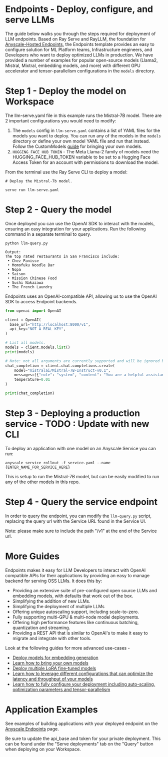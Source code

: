 # Endpoints - Deploy, configure, and serve LLMs 

The guide below walks you through the steps required for deployment of LLM endpoints. Based on Ray Serve and RayLLM, the foundation for [Anyscale-Hosted Endpoints](http://anyscale.com/endpoints), the Endpoints template provides an easy to configure solution for ML Platform teams, Infrastructure engineers, and Developers who want to deploy optimized LLMs in production.  We have provided a number of examples for popular open-source models (Llama2, Mistral, Mixtral, embedding models, and more) with different GPU accelerator and tensor-parallelism configurations in the `models` directory. 

# Step 1 - Deploy the model on Workspace

The llm-serve.yaml file in this example runs the Mistral-7B model. There are 2 important configurations you would need to modify:
1. The `models` config in `llm-serve.yaml` contains a list of YAML files for the models you want to deploy. You can run any of the models in the `models` directory or define your own model YAML file and run that instead. Follow the CustomModels [guide](CustomModels.md) for bringing your own models.
2. `HUGGING_FACE_HUB_TOKEN` - The Meta Llama-2 family of models need the HUGGING_FACE_HUB_TOKEN variable to be set to a Hugging Face Access Token for an account with permissions to download the model.

From the terminal use the Ray Serve CLI to deploy a model:

```shell
# Deploy the Mistral-7b model. 

serve run llm-serve.yaml
```

# Step 2 - Query the model

Once deployed you can use the OpenAI SDK to interact with the models, ensuring an easy integration for your applications. Run the following command in a separate terminal to query. 

```shell
python llm-query.py
```
```text
Output:
The top rated restaurants in San Francisco include:
 • Chez Panisse
 • Momofuku Noodle Bar
 • Nopa
 • Saison
 • Mission Chinese Food
 • Sushi Nakazawa
 • The French Laundry
```

Endpoints uses an OpenAI-compatible API, allowing us to use the OpenAI SDK to access Endpoint backends.

```python
from openai import OpenAI

client = OpenAI(
  base_url="http://localhost:8000/v1",
  api_key="NOT A REAL KEY",
)

# List all models.
models = client.models.list()
print(models)

# Note: not all arguments are currently supported and will be ignored by the backend.
chat_completion = client.chat.completions.create(
    model="mistralai/Mistral-7B-Instruct-v0.1",
    messages=[{"role": "system", "content": "You are a helpful assistant."}, {"role": "user", "content": "What are some of the highest rated restaurants in San Francisco?'."}],
    temperature=0.01
)

print(chat_completion)

```

# Step 3 - Deploying a production service - TODO : Update with new CLI

To deploy an application with one model on an Anyscale Service you can run:

```shell
anyscale service rollout -f service.yaml --name {ENTER_NAME_FOR_SERVICE_HERE}
```

This is setup to run the Mistral-7B model, but can be easily modified to run any of the other models in this repo.

# Step 4 - Query the service endpoint

In order to query the endpoint, you can modify the `llm-query.py` script, replacing the query url with the Service URL found in the Service UI.

Note: please make sure to include the path "/v1" at the end of the Service url.

# More Guides

Endpoints makes it easy for LLM Developers to interact with OpenAI compatible APIs for their applications by providing an easy to manage backend for serving OSS LLMs.  It does this by:

- Providing an extensive suite of pre-configured open source LLMs and embedding models, with defaults that work out of the box. 
- Simplifying the addition of new LLMs.
- Simplifying the deployment of multiple LLMs
- Offering unique autoscaling support, including scale-to-zero.
- Fully supporting multi-GPU & multi-node model deployments.
- Offering high performance features like continuous batching, quantization and streaming.
- Providing a REST API that is similar to OpenAI's to make it easy to migrate and integrate with other tools.

Look at the following guides for more advanced use-cases -
* [Deploy models for embedding generation](EmbeddingModels.md)
* [Learn how to bring your own models](CustomModels.md)
* [Deploy multiple LoRA fine-tuned models](DeployLora.md)
* [Learn how to leverage different configurations that can optimize the latency and throughput of your models](OptimizeModels.md)
* [Learn how to fully configure your deployment including auto-scaling, optimization parameters and tensor-parallelism](AdvancedModelConfigs.md)

# Application Examples
See examples of building applications with your deployed endpoint on the [Anyscale Endpoints](https://docs.endpoints.anyscale.com/category/examples) page.

Be sure to update the api_base and token for your private deployment. This can be found under the "Serve deployments" tab on the "Query" button when deploying on your Workspace.
